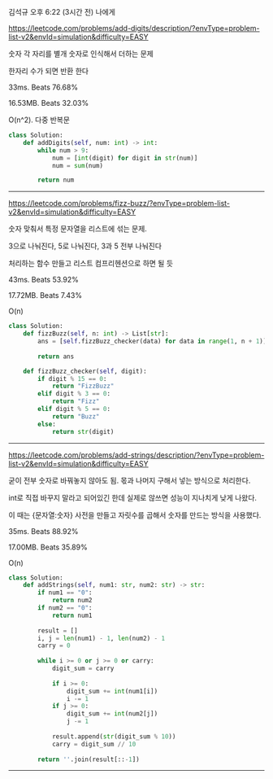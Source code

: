 
김석규
오후 6:22 (3시간 전)
나에게

https://leetcode.com/problems/add-digits/description/?envType=problem-list-v2&envId=simulation&difficulty=EASY

숫자 각 자리를 별개 숫자로 인식해서 더하는 문제

한자리 수가 되면 반환 한다

33ms. Beats 76.68%

16.53MB. Beats 32.03%

O(n^2). 다중 반복문

```python
class Solution:
    def addDigits(self, num: int) -> int:
        while num > 9:
            num = [int(digit) for digit in str(num)]
            num = sum(num)

        return num
```
---

https://leetcode.com/problems/fizz-buzz/?envType=problem-list-v2&envId=simulation&difficulty=EASY

숫자 맞춰서 특정 문자열을 리스트에 섞는 문제.

3으로 나눠진다, 5로 나눠진다, 3과 5 전부 나눠진다

처리하는 함수 만들고 리스트 컴프리헨션으로 하면 될 듯

43ms. Beats 53.92%

17.72MB. Beats 7.43%

O(n)

```python
class Solution:
    def fizzBuzz(self, n: int) -> List[str]:
        ans = [self.fizzBuzz_checker(data) for data in range(1, n + 1)]
       
        return ans

    def fizzBuzz_checker(self, digit):
        if digit % 15 == 0:
            return "FizzBuzz"
        elif digit % 3 == 0:
            return "Fizz"
        elif digit % 5 == 0:
            return "Buzz"
        else:
            return str(digit)
```
---

https://leetcode.com/problems/add-strings/description/?envType=problem-list-v2&envId=simulation&difficulty=EASY

굳이 전부 숫자로 바꿔놓지 않아도 됨. 몫과 나머지 구해서 넣는 방식으로 처리한다.

int로 직접 바꾸지 말라고 되어있긴 한데 실제로 않쓰면 성능이 지나치게 낮게 나왔다.

이 때는 {문자열:숫자} 사전을 만들고 자릿수를 곱해서 숫자를 만드는 방식을 사용했다.

35ms. Beats 88.92%

17.00MB. Beats 35.89%

O(n)

```python
class Solution:
    def addStrings(self, num1: str, num2: str) -> str:
        if num1 == "0":
            return num2
        if num2 == "0":
            return num1
        
        result = []
        i, j = len(num1) - 1, len(num2) - 1
        carry = 0
        
        while i >= 0 or j >= 0 or carry:
            digit_sum = carry
            
            if i >= 0:
                digit_sum += int(num1[i])
                i -= 1
            if j >= 0:
                digit_sum += int(num2[j])
                j -= 1
            
            result.append(str(digit_sum % 10))
            carry = digit_sum // 10
        
        return ''.join(result[::-1])
```
---
